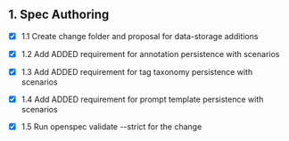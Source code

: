 ## 1. Spec Authoring
- [x] 1.1 Create change folder and proposal for data-storage additions
- [x] 1.2 Add ADDED requirement for annotation persistence with scenarios
- [x] 1.3 Add ADDED requirement for tag taxonomy persistence with scenarios
- [x] 1.4 Add ADDED requirement for prompt template persistence with scenarios
- [x] 1.5 Run openspec validate --strict for the change

